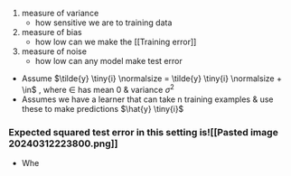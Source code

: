 1. measure of variance
	- how sensitive we are to training data
2. measure of bias
	- how low can we make the [[Training error]]
3. measure of noise
	- how low can any model make test error

- Assume $\tilde{y} \tiny{i} \normalsize = \tilde{y} \tiny{i} \normalsize + \in$ , where $\in$ has mean 0 & variance $\sigma ^2$
- Assumes we have a learner that can take n training examples & use these to make predictions $\hat{y} \tiny{i}$

### Expected squared test error in this setting is![[Pasted image 20240312223800.png]]
- Whe